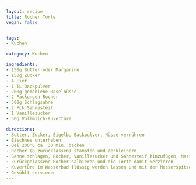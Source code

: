 ```yaml
---
layout: recipe
title: Rocher Torte
vegan: false


tags:
- Kuchen

category: Kuchen

ingredients:
- 150g Butter oder Margarine
- 150g Zucker
- 4 Eier
- 1 TL Backpulver
- 200g gemahlene Haselnüsse
- 2 Packungen Rocher
- 500g Schlagsahne
- 2 Pck Sahnesteif
- 1 Vanillezucker
- 50g Vollmilch-Kuvertüre

directions:
- Butter, Zucker, Eigelb, Backpulver, Nüsse verrühren
- Eischnee unterheben
- Bei 200°C ca. 30 Min. backen
- Rocher (8 zurücklassen) stampfen und zerkleinern
- Sahne schlagen, Rocher, Vanillezucker und Sahnesteif hinzufügen, Masse auf den gebackenen, kalten Tortenboden geben
- Zurückgelassene Rocher halbieren und die Torte damit verzieren
- Kuvertüre im Wasserbad flüssig werden lassen und mit der Messerspitze über den Kuchen geben
- Gekühlt servieren
---
```

